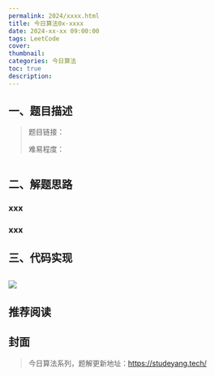 ```yaml
---
permalink: 2024/xxxx.html
title: 今日算法0x-xxxx
date: 2024-xx-xx 09:00:00
tags: LeetCode
cover: 
thumbnail: 
categories: 今日算法
toc: true
description: 
---
```


## 一、题目描述

> 题目链接：
>
> 难易程度：



```html

```

<!-- more -->

## 二、解题思路

### xxx



### xxx



## 三、代码实现


```java

```

![](https://technotes.oss-cn-shenzhen.aliyuncs.com/2023/202303052135542.gif)

## 推荐阅读



## 封面



> 今日算法系列，题解更新地址：https://studeyang.tech/

